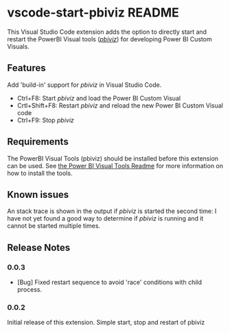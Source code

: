 # vscode-start-pbiviz README

This Visual Studio Code extension adds the option to directly start and restart the PowerBI Visual tools ([*pbiviz*](https://github.com/Microsoft/PowerBI-visuals-tools))
for developing Power BI Custom Visuals.

## Features

Add 'build-in' support for *pbiviz* in Visual Studio Code.

- Ctrl+F8:        Start *pbiviz* and load the Power BI Custom Visual
- Crtl+Shift+F8:  Restart *pbiviz* and reload the new Power BI Custom Visual code
- Ctrl+F9:        Stop *pbiviz*

## Requirements

The PowerBI Visual Tools (pbiviz) should be installed before this extension can be used. 
See [the Power BI Visual Tools Readme](https://github.com/Microsoft/PowerBI-visuals-docs/blob/master/tools/README.md#installation)
for more information on how to install the tools.

## Known issues

An stack trace is shown in the output if *pbiviz* is started the second time: I have not yet found a good way to
determine if *pbiviz* is running and it cannot be started multiple times. 

## Release Notes

### 0.0.3

- [Bug] Fixed restart sequence to avoid 'race' conditions with child process.

### 0.0.2
Initial release of this extension.
Simple start, stop and restart of pbiviz
